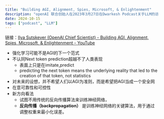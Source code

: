 ```yaml
---
title: "Building AGI, Alignment, Spies, Microsoft, & Enlightenment"
description: "openAI 联合创始人在2023年3月27日在Dwarkesh Podcast关于LLM的访谈记录"
date: 2024-10-15
tags: ["podcast", "LLM"]
---
```

链接：[Ilya Sutskever (OpenAI Chief Scientist) - Building AGI, Alignment, Spies, Microsoft, &amp; Enlightenment - YouTube](https://www.youtube.com/watch?v=Yf1o0TQzry8)

* 强化学习可能不是AGI的下一个范式
* 不认同Next token prediction超越不了人类表现
  * 表面上只是在imitate,predict
  * predicting the next token means the underlying reality that led to the creation of that token, not statistics
* 对未来的设想，并不希望人们以AGI为准则，而是希望把AGI当成一个安全网
* 在意可靠性和可控性
* 新方向看法
  * 试图不用传统的反向传播算法来训练神经网络，
  * **反向传播（backpropagation）** 是训练神经网络的关键算法，用于通过调整权重来最小化误差。
